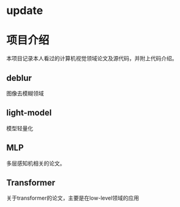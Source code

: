 # update

# 项目介绍
本项目记录本人看过的计算机视觉领域论文及源代码，并附上代码介绍。
## deblur
图像去模糊领域
## light-model
模型轻量化
## MLP
多层感知机相关的论文。
## Transformer
关于transformer的论文，主要是在low-level领域的应用